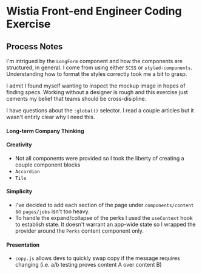 # Wistia Front-end Engineer Coding Exercise

## Process Notes

I'm intrigued by the `LongForm` component and how the components are structured, in general. I come from using either `SCSS` or `styled-components`. Understanding how to format the styles correctly took me a bit to grasp.

I admit I found myself wanting to inspect the mockup image in hopes of finding specs. Working without a designer is rough and this exercise just cements my belief that teams should be cross-disipline.

I have questions about the `:global()` selector. I read a couple articles but it wasn't entirly clear why I need this.

#### Long-term Company Thinking

#### Creativity

- Not all components were provided so I took the liberty of creating a couple component blocks
- `Accordion`
- `Tile`

#### Simplicity

- I've decided to add each section of the page under `components/content` so `pages/jobs` isn't too heavy.
- To handle the expand/collapse of the perks I used the `useContext` hook to establish state. It doesn't warrant an app-wide state so I wrapped the provider around the `Perks` content component only.

#### Presentation

- `copy.js` allows devs to quickly swap copy if the message requires changing (i.e. a/b testing proves content A over content B)
